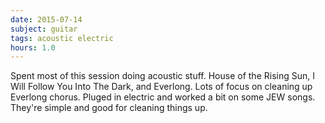 ```yaml
---
date: 2015-07-14
subject: guitar
tags: acoustic electric
hours: 1.0
---
```


Spent most of this session doing acoustic stuff. House of the Rising Sun, I Will Follow You Into The Dark, and Everlong. Lots of focus on cleaning up Everlong chorus. Pluged in electric and worked a bit on some JEW songs. They're simple and good for cleaning things up.